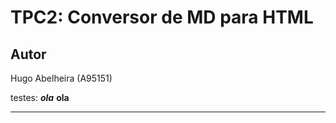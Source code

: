 # TPC2: Conversor de MD para HTML

## Autor
Hugo Abelheira (A95151)

testes:
***ola***
****ola****
****